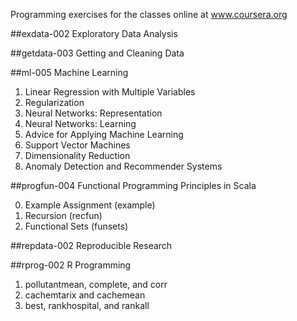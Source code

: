 Programming exercises for the classes online at www.coursera.org

##exdata-002 Exploratory Data Analysis 

##getdata-003 Getting and Cleaning Data 

##ml-005 Machine Learning

1. Linear Regression with Multiple Variables
2. Regularization
3. Neural Networks: Representation
4. Neural Networks: Learning
5. Advice for Applying Machine Learning
6. Support Vector Machines
7. Dimensionality Reduction
8. Anomaly Detection and Recommender Systems

##progfun-004 Functional Programming Principles in Scala

0. Example Assignment (example)
1. Recursion (recfun)
2. Functional Sets (funsets)

##repdata-002 Reproducible Research

##rprog-002 R Programming 

1. pollutantmean, complete, and corr 
2. cachemtarix and cachemean 
3. best, rankhospital, and rankall 
